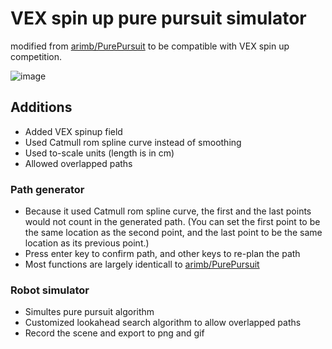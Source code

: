 # VEX spin up pure pursuit simulator

modified from [arimb/PurePursuit](https://github.com/arimb/PurePursuit) to be compatible with VEX spin up competition.

![image](https://github.com/acezxn/PathTracker/blob/main/images/movie.gif)

## Additions

- Added VEX spinup field
- Used Catmull rom spline curve instead of smoothing
- Used to-scale units (length is in cm)
- Allowed overlapped paths

### Path generator

- Because it used Catmull rom spline curve, the first and the last points would not count in the generated path. (You can set the first point to be the same location as the second point, and the last point to be the same location as its previous point.) 
- Press enter key to confirm path, and other keys to re-plan the path
- Most functions are largely identicall to [arimb/PurePursuit](https://github.com/arimb/PurePursuit)

### Robot simulator

- Simultes pure pursuit algorithm
- Customized lookahead search algorithm to allow overlapped paths
- Record the scene and export to png and gif
